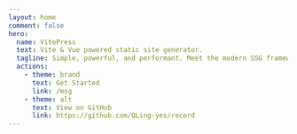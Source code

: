 ```yaml
---
layout: home
comment: false
hero:
  name: VitePress
  text: Vite & Vue powered static site generator.
  tagline: Simple, powerful, and performant. Meet the modern SSG framework you've always wanted.
  actions:
    - theme: brand
      text: Get Started
      link: /msg
    - theme: alt
      text: View on GitHub
      link: https://github.com/QLing-yes/record
---
```

